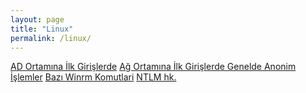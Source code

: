 ```yaml
---
layout: page
title: "Linux"
permalink: /linux/
---
```


[AD Ortamına İlk Girişlerde](/linux/ad-ortamina-giris/)
[Ağ Ortamına İlk Girişlerde Genelde Anonim İşlemler](/linux/aga-ilk-giris/)
[Bazı Winrm Komutlari](/linux/winrm-komutlari/)
[NTLM hk.](/linux/ntlm/)
